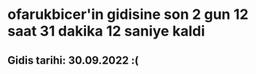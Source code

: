 # ofarukbicer'in gidisine son 2 gun 12 saat 31 dakika 12 saniye kaldi

## Gidis tarihi: 30.09.2022 :(